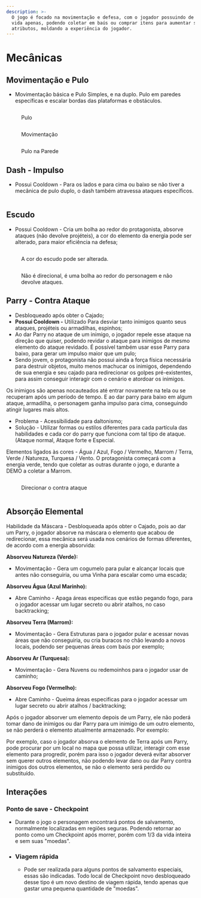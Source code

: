 ```yaml
---
description: >-
  O jogo é focado na movimentação e defesa, com o jogador possuindo de 1 a 3 de
  vida apenas, podendo coletar em baús ou comprar itens para aumentar seus
  atributos, moldando a experiência do jogador.
---
```


# Mecânicas

## Movimentação e Pulo

* Movimentação básica e Pulo Simples, e na duplo. Pulo em paredes específicas e escalar bordas das plataformas e obstáculos.

<div>

<figure><img src="../.gitbook/assets/Jump.gif" alt=""><figcaption><p>Pulo</p></figcaption></figure>

 

<figure><img src="../.gitbook/assets/Walk.gif" alt=""><figcaption><p>Movimentação</p></figcaption></figure>

 

<figure><img src="../.gitbook/assets/Wall Jump.gif" alt=""><figcaption><p>Pulo na Parede</p></figcaption></figure>

</div>

## Dash - Impulso

* Possui Cooldown - Para os lados e para cima ou baixo se não tiver a mecânica de pulo duplo, o dash também atravessa ataques específicos.

<figure><img src="../.gitbook/assets/Dash.gif" alt=""><figcaption></figcaption></figure>

## Escudo

* Possui Cooldown - Cria um bolha ao redor do protagonista, absorve ataques (não devolve projéteis), a cor do elemento da energia pode ser alterado, para maior eficiência na defesa;

<div>

<figure><img src="../.gitbook/assets/Shield Color (1).gif" alt=""><figcaption><p>A cor do escudo pode ser alterada.</p></figcaption></figure>

 

<figure><img src="../.gitbook/assets/Shield (1).gif" alt=""><figcaption><p>Não é direcional, é uma bolha ao redor do personagem e não devolve ataques.</p></figcaption></figure>

</div>

## Parry - Contra Ataque

* Desbloqueado após obter o Cajado;&#x20;
* **Possui Cooldown -** Utilizado Para desviar tanto inimigos quanto seus ataques, projéteis ou armadilhas, espinhos;
* Ao dar Parry no ataque de um inimigo, o jogador repele esse ataque na direção que quiser, podendo revidar o ataque para inimigos de mesmo elemento do ataque revidado. É possível também usar esse Parry para baixo, para gerar um impulso maior que um pulo;
* Sendo jovem, o protagonista não possui ainda a força física necessária para destruir objetos, muito menos machucar os inimigos, dependendo de sua energia e seu cajado para redirecionar os golpes pré-existentes, para assim conseguir interagir com o cenário e atordoar os inimigos.

Os inimigos são apenas nocauteados até entrar novamente na tela ou se recuperam após um período de tempo. E ao dar parry para baixo em algum ataque, armadilha, o personagem ganha impulso para cima, conseguindo atingir lugares mais altos.

* Problema - Acessibilidade para daltonismo;
* Solução - Utilizar formas ou estilos diferentes para cada partícula das habilidades e cada cor do parry que funciona com tal tipo de ataque. (Ataque normal, Ataque forte e Especial.

Elementos ligados às cores - Água / Azul, Fogo / Vermelho, Marrom / Terra, Verde / Natureza, Turquesa / Vento. O protagonista começará com a energia verde, tendo que coletar as outras durante o jogo, e durante a DEMO a coletar a Marrom.

<div>

<figure><img src="../.gitbook/assets/Parry.gif" alt=""><figcaption><p>Direcionar o contra ataque</p></figcaption></figure>

 

<figure><img src="../.gitbook/assets/Shield Color (1).gif" alt=""><figcaption></figcaption></figure>

</div>

## Absorção Elemental

Habilidade da Máscara - Desbloqueada após obter o Cajado, pois ao dar um Parry, o jogador absorve na máscara o elemento que acabou de redirecionar, essa mecânica será usada nos cenários de formas diferentes, de acordo com a energia absorvida:&#x20;



**Absorveu Natureza (Verde):**&#x20;

* Movimentação - Gera um cogumelo para pular e alcançar locais que antes não conseguiria, ou uma Vinha para escalar como uma escada;

**Absorveu Água (Azul Marinho):**&#x20;

* Abre Caminho - Apaga áreas especificas que estão pegando fogo, para o jogador acessar um lugar secreto ou abrir atalhos, no caso backtracking;&#x20;

**Absorveu Terra (Marrom):**&#x20;

* Movimentação - Gera Estruturas para o jogador pular e acessar novas áreas que não conseguiria, ou cria buracos no chão levando a novos locais, podendo ser pequenas áreas com baús por exemplo;

**Absorveu Ar (Turquesa):**&#x20;

* Movimentação - Gera Nuvens ou redemoinhos para o jogador usar de caminho;&#x20;

**Absorveu Fogo (Vermelho):**&#x20;

* Abre Caminho - Queima áreas especificas para o jogador acessar um lugar secreto ou abrir atalhos / backtracking;&#x20;



Após o jogador absorver um elemento depois de um Parry, ele não poderá tomar dano de inimigos ou dar Parry para um inimigo de um outro elemento, se não perderá o elemento atualmente armazenado. Por exemplo:

Por exemplo, caso o jogador absorva o elemento de Terra após um Parry, pode procurar por um local no mapa que possa utilizar, interagir com esse elemento para progredir, porém para isso o jogador deverá evitar absorver sem querer outros elementos, não podendo levar dano ou dar Parry contra inimigos dos outros elementos, se não o elemento será perdido ou substituído.



## Interações



### **Ponto de save - Checkpoint**

* Durante o jogo o personagem encontrará pontos de salvamento, normalmente localizadas em regiões seguras. Podendo retornar ao ponto como um Checkpoint após morrer, porém com 1/3 da vida inteira e sem suas "moedas".



*   ### Viagem rápida



    * Pode ser realizada para alguns pontos de salvamento especiais, essas são indicadas. Todo local de Checkpoint novo desbloqueado desse tipo é um novo destino de viagem rápida, tendo apenas que gastar uma pequena quantidade de "moedas".

